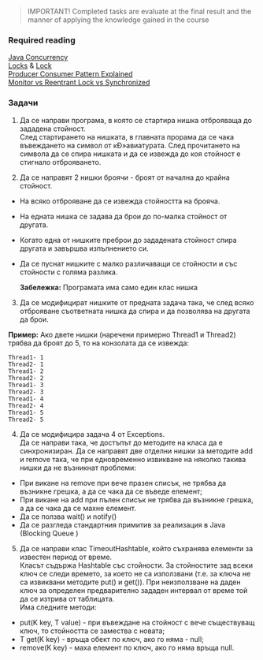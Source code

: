 > IMPORTANT! Completed tasks are evaluate at the final result and the manner of applying the knowledge gained in the  course 

### Required reading  
[Java Concurrency](http://docs.oracle.com/javase/tutorial/essential/concurrency/index.html)  
[Locks](http://docs.oracle.com/javase/tutorial/essential/concurrency/newlocks.html) &
[Lock](http://docs.oracle.com/javase/7/docs/api/java/util/concurrent/locks/Lock.html)  
[Producer Consumer Pattern Explained](http://docs.oracle.com/javase/tutorial/essential/concurrency/guardmeth.html)    
[Monitor vs Reentrant Lock vs Synchronized](http://docs.guava-libraries.googlecode.com/git/javadoc/com/google/common/util/concurrent/Monitor.html)    
### Задачи  

1. Да се направи програма, в която се стартира нишка отброяваща до зададена стойност.  
След стартирането на нишката, в главната прорама да се чака въвеждането на символ от кÐ»авиатурата. След прочитането на символа да се спира нишката и да се извежда до коя стойност е стигнало отброяването.  
  
2. Да се направят 2 нишки броячи - броят от начална до крайна стойност.
  
 * На всяко отброяване да се извежда стойността на брояча.  
 * На едната нишка се задава да брои до по-малка стойност от другата.   
 * Когато една от нишките преброи до зададената стойност спира другата и завършва изпълнението си.   
 * Да се пуснат нишките с малко различаващи се стойности и със стойности с голяма разлика.   
   
   **Забележка:** Програмата има само един клас нишка  
3. Да се модифицират нишките от предната задача така, че след всяко отброяване съответната нишка да спира и да позволява на другата да брои.  

  **Пример:**  Ако двете нишки (наречени примерно Thread1 и Thread2) трябва да броят до 5, то на конзолата да се извежда:  

  ``` 
Thread1- 1
Thread2- 1 
Thread1- 2
Thread2- 2  
Thread1- 3  
Thread2- 3  
Thread1- 4  
Thread2- 4  
Thread1- 5  
Thread2- 5  
  ```

4. Да се модифицира задача 4 от Exceptions.  
Да се направи така, че достъпът до методите на класа да е синхронизиран. Да се направят две отделни нишки за методите add и remove така, че при едновременно извикване на няколко такива нишки да не възникнат проблеми:  
 * При викане на remove при вече празен списък, не трябва да възникне грешка, а да се чака да се въведе елемент;  
 * При викане на add при пълен списък не трябва да възникне грешка, а да се чака да се махне елемент.  
 * Да се ползва wait() и notify()  
 * Да се разгледа стандартния примитив за реализация в Java (Blocking Queue )  
  
5. Да се направи клас TimeoutHashtable, който съхранява елементи за известен период от време.  
Класът съдържа Hashtable със стойности. За стойностите зад всеки ключ се следи времето, за което не са използвани (т.е. за ключа не са извиквани методите put() и get()). При неизползване на даден ключ за определен предварително зададен интервал от време той да се изтрива от таблицата.  
Има следните методи:  
 * put(K key, T value) - при въвеждане на стойност с вече съществуващ ключ, то стойността се замества с новата;  
 * T get(K key) - връща обект по ключ, ако го няма - null;  
 * remove(K key) - маха елемент по ключ, ако го няма връща null.  

